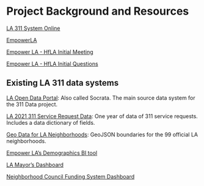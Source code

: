 # Project Background and Resources

[LA 311 System Online](https://myla311.lacity.org/)

[EmpowerLA](http://empowerla.org/)

[Empower LA - HfLA Initial Meeting](https://docs.google.com/document/d/19jrYWjq_FfQbuqTfnwJFruWEo9pPF0R0qh4njDZsuzM)

[Empower LA - HfLA Initial Questions](https://docs.google.com/document/d/14WRgY_vjqG0FFLUPrB3Z4iARfm7cAsN3w0gjqdtoyjw/)

## Existing LA 311 data systems

[LA Open Data Portal](https://data.lacity.org/): Also called Socrata. The main source data system for the 311 Data project.

[LA 2021 311 Service Request Data](https://data.lacity.org/City-Infrastructure-Service-Requests/MyLA311-Service-Request-Data-2021/97z7-y5bt): One year of data of 311 service requests. Includes a data dictionary of fields.

[Geo Data for LA Neighborhoods](https://geohub.lacity.org/datasets/neighborhood-councils-certified): GeoJSON boundaries for the 99 official LA neighborhoods.

[Empower LA’s Demographics BI tool](https://empowerla.org/demographics-BI/)

[LA Mayor’s Dashboard](http://dashboard.lamayor.org/)

[Neighborhood Council Funding System Dashboard](https://cityclerk.lacity.org/NCFundPortal/Dashboard.html)

